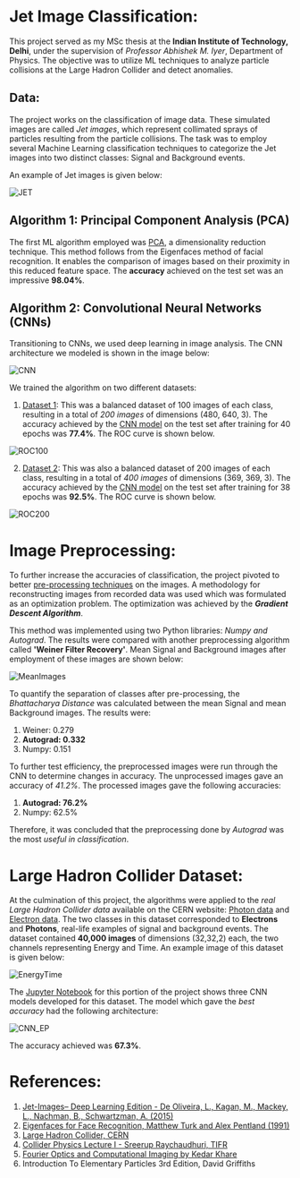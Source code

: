 # Jet Image Classification:

This project served as my MSc thesis at the **Indian Institute of Technology, Delhi**, under the supervision of *Professor Abhishek M. Iyer*, Department of Physics. The objective was to utilize ML techniques to analyze particle collisions at the Large Hadron Collider and detect anomalies.

## Data:
The project works on the classification of image data. These simulated images are called *Jet images*, which represent collimated sprays of particles resulting from the particle collisions. The task was to employ several Machine Learning classification techniques to categorize the Jet images into two distinct classes: Signal and Background events.

An example of Jet images is given below:

![JET](/Images/JET.png)

## Algorithm 1: Principal Component Analysis (PCA)
The first ML algorithm employed was [PCA](/Jupyter_Notebooks/PCA.ipynb), a dimensionality reduction technique. This method follows from the Eigenfaces method of facial recognition. It enables the comparison of images based on their proximity in this reduced feature space. The **accuracy** achieved on the test set was an impressive **98.04%**.


## Algorithm 2:  Convolutional Neural Networks (CNNs)
Transitioning to CNNs, we used deep learning in image analysis. The CNN architecture we modeled is shown in the image below:

![CNN](Images/Cnn12.jpg)

We trained the algorithm on two different datasets:

1. [Dataset 1](/Images/Datasets/Dataset_100.zip): This was a balanced dataset of 100 images of each class, resulting in a total of *200 images* of dimensions (480, 640, 3). The accuracy achieved by the [CNN model](/Jupyter_Notebooks/CNN100.ipynb) on the test set after training for 40 epochs was **77.4%**. The ROC curve is shown below.

![ROC100](/Images/roc100.png)

2. [Dataset 2](/Images/Datasets/Dataset_200.zip): This was also a balanced dataset of 200 images of each class, resulting in a total of *400 images* of dimensions (369, 369, 3). The accuracy achieved by the [CNN model](/Jupyter_Notebooks/CNN200.ipynb) on the test set after training for 38 epochs was **92.5%**. The ROC curve is shown below.
   
![ROC200](/Images/roc200.png)


# Image Preprocessing:

To further increase the accuracies of classification, the project pivoted to better [pre-processing techniques](/Jupyter_Notebooks/Preprocessing.ipynb) on the images. A methodology for reconstructing images from recorded data was used which was formulated as an optimization problem. The optimization was achieved by the ***Gradient Descent Algorithm***.

This method was implemented using two Python libraries: *Numpy and Autograd*. The results were compared with another preprocessing algorithm called **'Weiner Filter Recovery'**. Mean Signal and Background images after employment of these images are shown below:

![MeanImages](/Images/ALL.png)

To quantify the separation of classes after pre-processing, the *Bhattacharya Distance* was calculated between the mean Signal and mean Background images. The results were:
1. Weiner: 0.279
2. **Autograd: 0.332**
3. Numpy: 0.151 

To further test efficiency, the preprocessed images were run through the CNN to determine changes in accuracy. The unprocessed images gave an accuracy of *41.2%*. The processed images gave the following accuracies:
1. **Autograd: 76.2%**
2. Numpy:  62.5%

Therefore, it was concluded that the preprocessing done by *Autograd* was the most *useful in classification*.


# Large Hadron Collider Dataset:

At the culmination of this project, the algorithms were applied to the *real Large Hadron Collider data* available on the CERN website: [Photon data](https://cernbox.cern.ch/remote.php/dav/public-files/AtBT8y4MiQYFcgc/SinglePhotonPt50_IMGCROPS_n249k_RHv1.hdf5) and [Electron data](https://cernbox.cern.ch/remote.php/dav/public-files/FbXw3V4XNyYB3oA/SingleElectronPt50_IMGCROPS_n249k_RHv1.hdf5). The two classes in this dataset corresponded to **Electrons** and **Photons**, real-life examples of signal and background events. The dataset contained **40,000 images** of dimensions (32,32,2) each, the two channels representing Energy and Time. An example image of this dataset is given below:

![EnergyTime](/Images/Energy-Time.png)

The [Jupyter Notebook](/Jupyter_Notebooks/CNN_EP_model.ipynb) for this portion of the project shows three CNN models developed for this dataset. The model which gave the *best accuracy* had the following architecture:

![CNN_EP](/Images/3rd_CNN.jpg)

The accuracy achieved was **67.3%**.

# References: 
1. [Jet-Images– Deep Learning Edition - De Oliveira, L., Kagan, M., Mackey, L., Nachman, B., Schwartzman, A. (2015)](https://arxiv.org/pdf/1511.05190)
2. [Eigenfaces for Face Recognition, Matthew Turk and Alex Pentland (1991)](https://direct.mit.edu/jocn/article/3/1/71/3025/Eigenfaces-for-Recognition)
3. [Large Hadron Collider, CERN](https://home.cern/science/accelerators/large-hadron-collider)
4. [Collider Physics Lecture I - Sreerup Raychaudhuri, TIFR](https://www.niser.ac.in/sercehep2017/notes/CollPhy1.pdf)
5. [Fourier Optics and Computational Imaging by Kedar Khare](https://onlinelibrary.wiley.com/doi/book/10.1002/9781118900352)
6. Introduction To Elementary Particles 3rd Edition, David Griffiths
   
